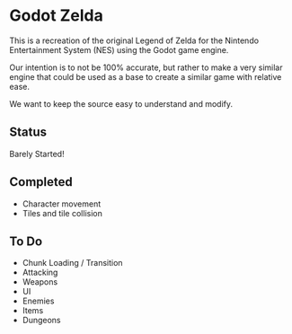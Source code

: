 # Godot Zelda

This is a recreation of the original Legend of Zelda for the Nintendo Entertainment System (NES) using the Godot game engine. 

Our intention is to not be 100% accurate, but rather to make a very similar engine that could be used as a base to create a similar game with relative ease.

We want to keep the source easy to understand and modify.

## Status

Barely Started!

## Completed

- Character movement
- Tiles and tile collision

## To Do

- Chunk Loading / Transition
- Attacking
- Weapons
- UI
- Enemies
- Items
- Dungeons